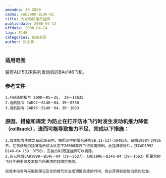 ```yaml
---
amendno: 39-2860
cadno: CAD2000-B146-01
title: 为发动机指示挂牌
publishdate: 2000-04-12
effdate: 2000-04-24
tags: B146
categories: 民航总局
author: 张志勇
---
```


### 适用范围 
装有ALF502R系列发动机的BAe146飞机。

<!--more-->
### 参考文件
    1.FAA适航指令 2000－05－25， 39－11635 
    2.适航指令 CAD92－B146－04，39－0756 
    3.适航指令 CAD96－B146－04，39－1663 

### 原因、措施和规定 为防止在打开防冰飞行时发生发动机推力降低（rollback），进而可能导致推力不足，完成以下措施： 
    1.自本指令生效之日起30天内，按照英宇航服务通告SB.11-137-30405A，日期1998年3月26日，在驾驶舱内挂牌指示结冰状态下26000英尺飞行高度限制。此挂牌装好后，按CAD1992-B146-04（39－0756），安装的N2限速挂牌可以摘除。 
    2.若已完成CAD1999－B146－04（39－2627），CAD1996－B146-04（39－1663）所要求的飞行手册更改及本指令所要求的挂牌可去除。

    完成本指令可采取能保证安全的替代方法或调整完成的时间，但必须得到适航当局的批准。
  
